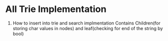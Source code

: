 # All Trie Implementation
   1. How to insert into trie and search implmentation
       Contains Children(for storing char values in nodes) and leaf(checking for end of the string by bool)  
